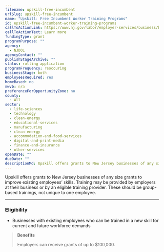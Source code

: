 ```yaml
---
filename: upskill-free-incumbent
urlSlug: upskill-free-incumbent
name: "Upskill: Free Incumbent Worker Training Programs"
id: upskill-free-incumbent-worker-training-programs
callToActionLink: https://www.nj.gov/labor/employer-services/business/businessprograms.shtml?open=specialty
callToActionText: Learn more
fundingType: grant
programPurpose: ""
agency:
  - NJDOL
agencyContact: ""
publishStageArchive: ""
status: rolling application
programFrequency: reoccuring
businessStage: both
employeesRequired: Yes
homeBased: no
mwvb: n/a
preferenceForOpportunityZone: no
county:
  - All
sector:
  - life-sciences
  - technology
  - clean-energy
  - educational-services
  - manufacturing
  - clean-energy
  - accommodation-and-food-services
  - digital-and-print-media
  - finance-and-insurance
  - other-services
openDate: ""
dueDate: ""
descriptionMd: Upskill offers grants to New Jersey businesses of any size grants to improve existing employees’ skills. Training may be provided by employers at their business or by an eligible training provider. These should be group-based trainings, not unique to one employee.
---
```


Upskill offers grants to New Jersey businesses of any size grants to improve existing employees’ skills. Training may be provided by employers at their business or by an eligible training provider. These should be group-based trainings, not unique to one employee.

---

### Eligibility

- Businesses with existing employees who can be trained in a new skill for current and future workforce demands

> **Benefits**
>
> Employers can receive grants of up to $100,000.
